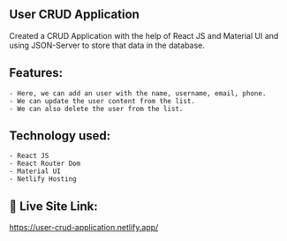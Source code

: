 ## User CRUD Application
Created a CRUD Application with the help of React JS and Material UI and 
using JSON-Server to store that data in the database.

## Features:
    - Here, we can add an user with the name, username, email, phone.
    - We can update the user content from the list.
    - We can also delete the user from the list.

## Technology used:
    - React JS
    - React Router Dom
    - Material UI
    - Netlify Hosting

## 🔗 Live Site Link:
https://user-crud-application.netlify.app/